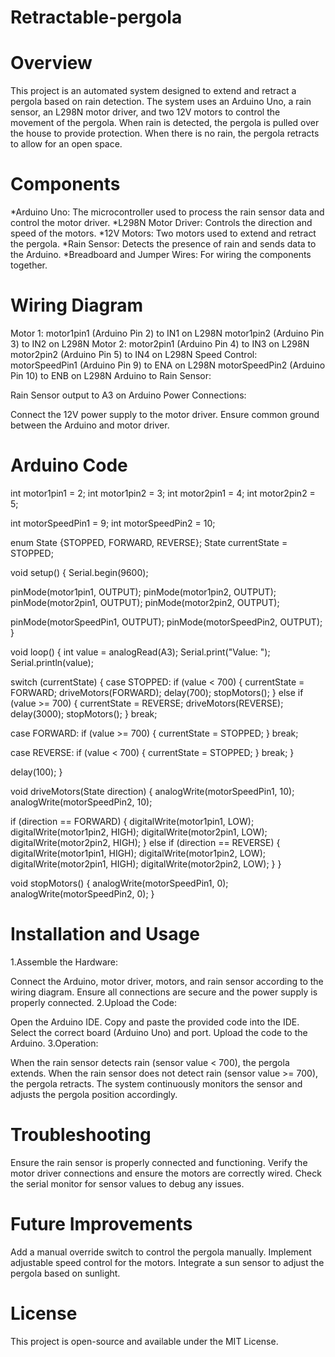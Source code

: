 # Retractable-pergola
# Overview
This project is an automated system designed to extend and retract a pergola based on rain detection. The system uses an Arduino Uno, a rain sensor, an L298N motor driver, and two 12V motors to control the movement of the pergola. When rain is detected, the pergola is pulled over the house to provide protection. When there is no rain, the pergola retracts to allow for an open space.
# Components
*Arduino Uno: The microcontroller used to process the rain sensor data and control the motor driver.
*L298N Motor Driver: Controls the direction and speed of the motors.
*12V Motors: Two motors used to extend and retract the pergola.
*Rain Sensor: Detects the presence of rain and sends data to the Arduino.
*Breadboard and Jumper Wires: For wiring the components together.
# Wiring Diagram
Motor 1:
motor1pin1 (Arduino Pin 2) to IN1 on L298N
motor1pin2 (Arduino Pin 3) to IN2 on L298N
Motor 2:
motor2pin1 (Arduino Pin 4) to IN3 on L298N
motor2pin2 (Arduino Pin 5) to IN4 on L298N
Speed Control:
motorSpeedPin1 (Arduino Pin 9) to ENA on L298N
motorSpeedPin2 (Arduino Pin 10) to ENB on L298N
Arduino to Rain Sensor:

Rain Sensor output to A3 on Arduino
Power Connections:

Connect the 12V power supply to the motor driver.
Ensure common ground between the Arduino and motor driver.
# Arduino Code
int motor1pin1 = 2;
int motor1pin2 = 3;
int motor2pin1 = 4;
int motor2pin2 = 5;

int motorSpeedPin1 = 9;
int motorSpeedPin2 = 10;

enum State {STOPPED, FORWARD, REVERSE};
State currentState = STOPPED;

void setup() {
  Serial.begin(9600);

  pinMode(motor1pin1, OUTPUT);
  pinMode(motor1pin2, OUTPUT);
  pinMode(motor2pin1, OUTPUT);
  pinMode(motor2pin2, OUTPUT);

  pinMode(motorSpeedPin1, OUTPUT); 
  pinMode(motorSpeedPin2, OUTPUT);
}

void loop() {
  int value = analogRead(A3);
  Serial.print("Value: ");
  Serial.println(value);

  switch (currentState) {
    case STOPPED:
      if (value < 700) {
        currentState = FORWARD;
        driveMotors(FORWARD);
        delay(700);
        stopMotors();
      } else if (value >= 700) {
        currentState = REVERSE;
        driveMotors(REVERSE);
        delay(3000);
        stopMotors();
      }
      break;

  case FORWARD:
      if (value >= 700) {
        currentState = STOPPED;
      }
      break;

  case REVERSE:
      if (value < 700) {
        currentState = STOPPED;
      }
      break;
  }
  
  delay(100);
}

void driveMotors(State direction) {
  analogWrite(motorSpeedPin1, 10);
  analogWrite(motorSpeedPin2, 10);

  if (direction == FORWARD) {
    digitalWrite(motor1pin1, LOW);
    digitalWrite(motor1pin2, HIGH);
    digitalWrite(motor2pin1, LOW);
    digitalWrite(motor2pin2, HIGH);
  } else if (direction == REVERSE) {
    digitalWrite(motor1pin1, HIGH);
    digitalWrite(motor1pin2, LOW);
    digitalWrite(motor2pin1, HIGH);
    digitalWrite(motor2pin2, LOW);
  }
}

void stopMotors() {
  analogWrite(motorSpeedPin1, 0);
  analogWrite(motorSpeedPin2, 0);
}
# Installation and Usage
1.Assemble the Hardware:

  Connect the Arduino, motor driver, motors, and rain sensor according to the wiring diagram.
  Ensure all connections are secure and the power supply is properly connected.
2.Upload the Code:

Open the Arduino IDE.
Copy and paste the provided code into the IDE.
Select the correct board (Arduino Uno) and port.
Upload the code to the Arduino.
3.Operation:

When the rain sensor detects rain (sensor value < 700), the pergola extends.
When the rain sensor does not detect rain (sensor value >= 700), the pergola retracts.
The system continuously monitors the sensor and adjusts the pergola position accordingly.
# Troubleshooting
Ensure the rain sensor is properly connected and functioning.
Verify the motor driver connections and ensure the motors are correctly wired.
Check the serial monitor for sensor values to debug any issues.
# Future Improvements
Add a manual override switch to control the pergola manually.
Implement adjustable speed control for the motors.
Integrate a sun sensor to adjust the pergola based on sunlight.
# License
This project is open-source and available under the MIT License.
